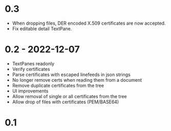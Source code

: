# 0.3

* When dropping files, DER encoded X.509 certificates are now accepted.
* Fix editable detail TextPane. 

# 0.2 - 2022-12-07

* TextPanes readonly
* Verify certificates
* Parse certificates with escaped linefeeds in json strings
* No longer remove certs when reading them from a document
* Remove duplicate certificates from the tree
* UI improvements
* Allow removal of single or all certificates from the tree
* Allow drop of files with certificates (PEM/BASE64)

# 0.1
